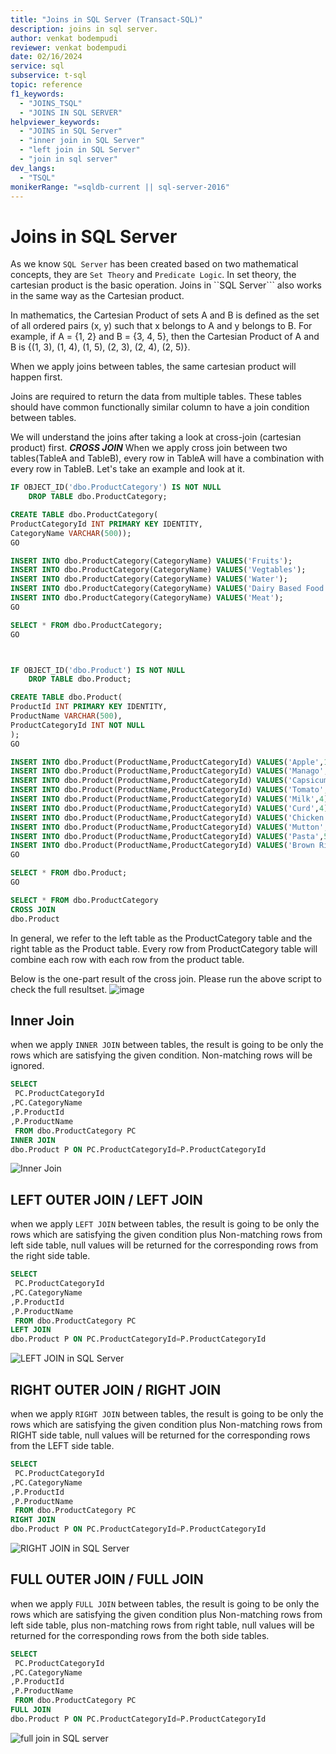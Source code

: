 ```yaml
---
title: "Joins in SQL Server (Transact-SQL)"
description: joins in sql server.
author: venkat bodempudi
reviewer: venkat bodempudi
date: 02/16/2024
service: sql
subservice: t-sql
topic: reference
f1_keywords:
  - "JOINS_TSQL"
  - "JOINS IN SQL SERVER"
helpviewer_keywords:
  - "JOINS in SQL Server"
  - "inner join in SQL Server"
  - "left join in SQL Server"
  - "join in sql server"
dev_langs:
  - "TSQL"
monikerRange: "=sqldb-current || sql-server-2016"
---
```

# Joins in SQL Server

As we know ```SQL Server``` has been created based on two mathematical concepts, they are ```Set Theory``` and ```Predicate Logic```. In set theory, the cartesian product is the basic operation. Joins in ``SQL Server``` also works in the same way as the Cartesian product.

In mathematics, the Cartesian Product of sets A and B is defined as the set of all ordered pairs (x, y) such that x belongs to A and y belongs to B. For example, if A = {1, 2} and B = {3, 4, 5}, then the Cartesian Product of A and B is {(1, 3), (1, 4), (1, 5), (2, 3), (2, 4), (2, 5)}.

When we apply joins between tables, the same cartesian product will happen first. 

Joins are required to return the data from multiple tables. These tables should have common functionally similar column to have a join condition
between tables.

We will understand the joins after taking a look at cross-join (cartesian product) first.
***CROSS JOIN***
When we apply cross join between two tables(TableA and TableB), every row in TableA will have a combination with every row in TableB.
Let's take an example and look at it.

```sql
IF OBJECT_ID('dbo.ProductCategory') IS NOT NULL
	DROP TABLE dbo.ProductCategory;

CREATE TABLE dbo.ProductCategory(
ProductCategoryId INT PRIMARY KEY IDENTITY,
CategoryName VARCHAR(500));
GO

INSERT INTO dbo.ProductCategory(CategoryName) VALUES('Fruits'); 
INSERT INTO dbo.ProductCategory(CategoryName) VALUES('Vegtables'); 
INSERT INTO dbo.ProductCategory(CategoryName) VALUES('Water'); 
INSERT INTO dbo.ProductCategory(CategoryName) VALUES('Dairy Based Food'); 
INSERT INTO dbo.ProductCategory(CategoryName) VALUES('Meat'); 
GO

SELECT * FROM dbo.ProductCategory;
GO



IF OBJECT_ID('dbo.Product') IS NOT NULL
	DROP TABLE dbo.Product;

CREATE TABLE dbo.Product(
ProductId INT PRIMARY KEY IDENTITY,
ProductName VARCHAR(500),
ProductCategoryId INT NOT NULL
);
GO

INSERT INTO dbo.Product(ProductName,ProductCategoryId) VALUES('Apple',1); 
INSERT INTO dbo.Product(ProductName,ProductCategoryId) VALUES('Manago',1); 
INSERT INTO dbo.Product(ProductName,ProductCategoryId) VALUES('Capsicum',2); 
INSERT INTO dbo.Product(ProductName,ProductCategoryId) VALUES('Tomato',2); 
INSERT INTO dbo.Product(ProductName,ProductCategoryId) VALUES('Milk',4); 
INSERT INTO dbo.Product(ProductName,ProductCategoryId) VALUES('Curd',4); 
INSERT INTO dbo.Product(ProductName,ProductCategoryId) VALUES('Chicken',5); 
INSERT INTO dbo.Product(ProductName,ProductCategoryId) VALUES('Mutton',5); 
INSERT INTO dbo.Product(ProductName,ProductCategoryId) VALUES('Pasta',50); 
INSERT INTO dbo.Product(ProductName,ProductCategoryId) VALUES('Brown Rice',65); 
GO

SELECT * FROM dbo.Product;
GO

SELECT * FROM dbo.ProductCategory
CROSS JOIN
dbo.Product
```
In general, we refer to the left table as the ProductCategory table and the right table as the Product table. Every row from ProductCategory table will combine each row with each row from the product table.

Below is the one-part result of the cross join. Please run the above script to check the full resultset.
![image](https://github.com/bodempudi/CodeSnippets/assets/2835142/7138f574-377e-41fe-8c1a-afeadf9dec55)

## Inner Join
when we apply ```INNER JOIN``` between tables, the result is going to be only the rows which are satisfying the given condition. Non-matching rows will be ignored.

```sql
SELECT 
 PC.ProductCategoryId	
,PC.CategoryName	
,P.ProductId	
,P.ProductName	
 FROM dbo.ProductCategory PC
INNER JOIN
dbo.Product P ON PC.ProductCategoryId=P.ProductCategoryId
```
![Inner Join](https://github.com/bodempudi/CodeSnippets/assets/2835142/247bce69-0327-4fe1-8c43-dd8d2164440e)

## LEFT OUTER JOIN / LEFT JOIN
when we apply ```LEFT JOIN``` between tables, the result is going to be only the rows which are satisfying the given condition plus Non-matching rows from left side table, null values will be returned for the corresponding rows from the right side table.
```sql
SELECT 
 PC.ProductCategoryId	
,PC.CategoryName	
,P.ProductId	
,P.ProductName	
 FROM dbo.ProductCategory PC
LEFT JOIN
dbo.Product P ON PC.ProductCategoryId=P.ProductCategoryId
```
![LEFT JOIN in SQL Server](https://github.com/bodempudi/CodeSnippets/assets/2835142/a8ae48e5-c0c7-437e-83cf-86413ab7f362)

## RIGHT OUTER JOIN / RIGHT JOIN
when we apply ```RIGHT JOIN``` between tables, the result is going to be only the rows which are satisfying the given condition plus Non-matching rows from RIGHT side table, null values will be returned for the corresponding rows from the LEFT side table.
```sql
SELECT 
 PC.ProductCategoryId	
,PC.CategoryName	
,P.ProductId	
,P.ProductName	
 FROM dbo.ProductCategory PC
RIGHT JOIN
dbo.Product P ON PC.ProductCategoryId=P.ProductCategoryId
```
![RIGHT JOIN in SQL Server](https://github.com/bodempudi/CodeSnippets/assets/2835142/74f8d2ec-cdfc-4800-aaee-a46fc02f99f4)

## FULL OUTER JOIN / FULL JOIN
when we apply ```FULL JOIN``` between tables, the result is going to be only the rows which are satisfying the given condition plus Non-matching rows from left side table, plus non-matching rows from right table, null values will be returned for the corresponding rows from the both side tables.
```sql
SELECT 
 PC.ProductCategoryId	
,PC.CategoryName	
,P.ProductId	
,P.ProductName	
 FROM dbo.ProductCategory PC
FULL JOIN
dbo.Product P ON PC.ProductCategoryId=P.ProductCategoryId
```
![full join in SQL server](https://github.com/bodempudi/CodeSnippets/assets/2835142/9120b524-bfce-4efb-9456-5589afa8f356)
